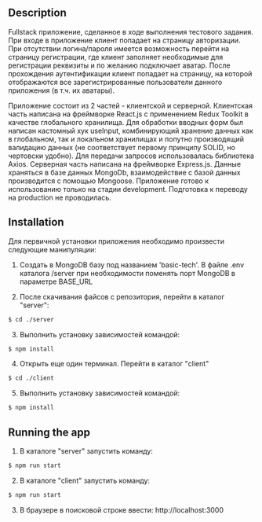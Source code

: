 ## Description

Fullstack приложение, сделанное в ходе выполнения тестового задания.
При входе в приложение клиент попадает на страницу авторизации. При отсутствии логина/пароля имеется возможность перейти на страницу регистрации, где клиент заполняет необходимые для регистрации реквизиты и по желанию подключает аватар. После прохождения аутентификации клиент попадает на страницу, на которой отображаются все зарегистрированные пользователи данного приложения (в т.ч. их аватары).

Приложение состоит из 2 частей - клиентской и серверной.
Клиентская часть написана на фреймворке React.js с применением Redux Toolkit в качестве глобального хранилища. Для обработки вводных форм был написан кастомный хук useInput, комбинирующий хранение данных как в глобальном, так и локальном хранилищах и попутно производящий валидацию данных (не соответствует первому принципу SOLID, но чертовски удобно). Для передачи запросов использовалась библиотека Axios.
Серверная часть написана на фреймворке Express.js.
Данные храняться в базе данных MongoDb, взаимодействие с базой данных производится с помощью Mongoose.
Приложение готово к использованию только на стадии development. Подготовка к переводу на production не проводилась.

## Installation

Для первичной установки приложения необходимо произвести следующие манипуляции:

1. Создать в MongoDB базу под названием 'basic-tech'. В файле .env каталога /server при необходимости поменять порт MongoDB в параметре BASE_URL

2. После скачивания файсов с репозитория, перейти в каталог "server":

```bash
$ cd ./server
```

3. Выполнить установку зависимостей командой:

```bash
$ npm install
```

4. Открыть еще один терминал. Перейти в каталог "client"

```bash
$ cd ./client
```

5. Выполнить установку зависимостей командой:

```bash
$ npm install
```

## Running the app

1. В каталоге "server" запустить команду:

```bash
$ npm run start
```

2. В каталоге "client" запустить команду:

```bash
$ npm run start
```

3. В браузере в поисковой строке ввести: http://localhost:3000
